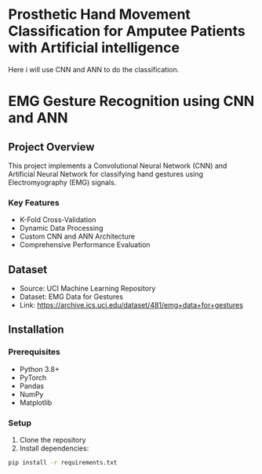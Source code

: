 # Prosthetic Hand Movement Classification for Amputee Patients with Artificial intelligence
Here i will use CNN and ANN to do the classification.

# EMG Gesture Recognition using CNN and ANN

## Project Overview
This project implements a Convolutional Neural Network (CNN) and Artificial Neural Network for classifying hand gestures using Electromyography (EMG) signals.

### Key Features
- K-Fold Cross-Validation
- Dynamic Data Processing
- Custom CNN and ANN Architecture
- Comprehensive Performance Evaluation

## Dataset
- Source: UCI Machine Learning Repository
- Dataset: EMG Data for Gestures
- Link: https://archive.ics.uci.edu/dataset/481/emg+data+for+gestures

## Installation

### Prerequisites
- Python 3.8+
- PyTorch
- Pandas
- NumPy
- Matplotlib

### Setup
1. Clone the repository
2. Install dependencies:
```bash
pip install -r requirements.txt
